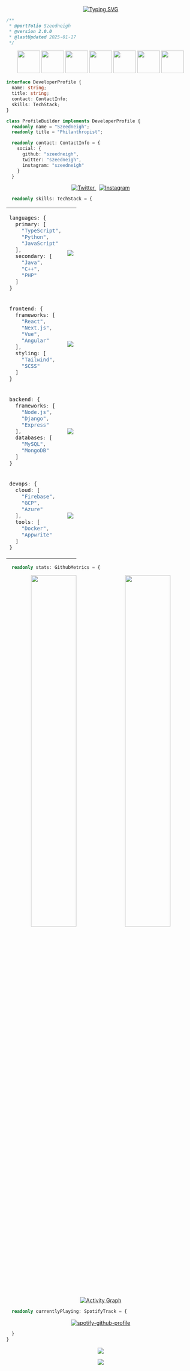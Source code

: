 <div align="center">

[![Typing SVG](https://readme-typing-svg.demolab.com?font=Fira+Code&weight=600&size=20&pause=1000&color=3795DD&center=true&vCenter=true&multiline=true&random=false&width=500&height=60&lines=Philanthropist+Good+Looking+Trillionaire;AI+Enthusiast)](https://git.io/typing-svg)

</div>

```typescript
/** 
 * @portfolio Szeedneigh
 * @version 2.0.0
 * @lastUpdated 2025-01-17
 */
```
<div align="center">

<img src="https://techstack-generator.vercel.app/python-icon.svg" width="60" />
<img src="https://techstack-generator.vercel.app/java-icon.svg" width="60" />
<img src="https://techstack-generator.vercel.app/js-icon.svg" width="60" />
<img src="https://techstack-generator.vercel.app/ts-icon.svg" width="60" />
<img src="https://techstack-generator.vercel.app/react-icon.svg" width="60" />
<img src="https://techstack-generator.vercel.app/redux-icon.svg" width="60" />
<img src="https://techstack-generator.vercel.app/github-icon.svg" width="60" />

</div>

```typescript
interface DeveloperProfile {
  name: string;
  title: string;
  contact: ContactInfo;
  skills: TechStack;
}

class ProfileBuilder implements DeveloperProfile {
  readonly name = "Szeedneigh";
  readonly title = "Philanthropist";

  readonly contact: ContactInfo = {
    social: {
      github: "szeedneigh",
      twitter: "szeedneigh",
      instagram: "szeedneigh"
    }
  }
```

<div align="center">
  <a href="https://twitter.com/szeedneigh">
    <img src="https://img.shields.io/badge/Twitter-1DA1F2?style=for-the-badge&logo=twitter&logoColor=white" alt="Twitter" />
  </a>&nbsp;
  <a href="https://instagram.com/szeedneigh">
    <img src="https://img.shields.io/badge/Instagram-E4405F?style=for-the-badge&logo=instagram&logoColor=white" alt="Instagram" />
  </a>
</div>

```typescript
  readonly skills: TechStack = {
```

<table align="center">
<tr>
<td>

```typescript
languages: {
  primary: [
    "TypeScript",
    "Python",
    "JavaScript"
  ],
  secondary: [
    "Java",
    "C++",
    "PHP"
  ]
}
```

</td>
<td>
<img src="https://skillicons.dev/icons?i=ts,py,js,java,cpp,php" />
</td>
</tr>
<tr>
<td>

```typescript
frontend: {
  frameworks: [
    "React",
    "Next.js",
    "Vue",
    "Angular"
  ],
  styling: [
    "Tailwind",
    "SCSS"
  ]
}
```

</td>
<td>
<img src="https://skillicons.dev/icons?i=react,next,vue,angular,tailwind,sass" />
</td>
</tr>
<tr>
<td>

```typescript
backend: {
  frameworks: [
    "Node.js",
    "Django",
    "Express"
  ],
  databases: [
    "MySQL",
    "MongoDB"
  ]
}
```

</td>
<td>
<img src="https://skillicons.dev/icons?i=nodejs,django,express,mysql,mongodb" />
</td>
</tr>
<tr>
<td>

```typescript
devops: {
  cloud: [
    "Firebase",
    "GCP",
    "Azure"
  ],
  tools: [
    "Docker",
    "Appwrite"
  ]
}
```

</td>
<td>
<img src="https://skillicons.dev/icons?i=firebase,gcp,azure,docker,appwrite" />
</td>
</tr>
</table>

```typescript
  readonly stats: GithubMetrics = {
```

<div align="center">

<img width="49%" src="https://github-readme-stats.vercel.app/api?username=szeedneigh&show_icons=true&theme=tokyonight&hide_border=true" />
<img width="49%" src="https://github-readme-streak-stats.herokuapp.com/?user=szeedneigh&theme=tokyonight&hide_border=true" />

[![Activity Graph](https://github-readme-activity-graph.vercel.app/graph?username=szeedneigh&theme=tokyo-night&hide_border=true)](https://github.com/ashutosh00710/github-readme-activity-graph)

</div>

```typescript
  readonly currentlyPlaying: SpotifyTrack = {
```

<div align="center">

[![spotify-github-profile](https://spotify-github-profile.kittinanx.com/api/view?uid=31mz4rhtl47nujvepbtcwhe5rlcm&cover_image=true&theme=default&show_offline=false&background_color=121212&interchange=true&bar_color=53b14f&bar_color_cover=false)](https://github.com/kittinan/spotify-github-profile)

</div>

```typescript
  }
}
```
<div align="center">
  
<img src="https://quotes-github-readme.vercel.app/api?type=horizontal&theme=tokyonight" />

![](https://visitcount.itsvg.in/api?id=szeedneigh&icon=5&color=6)

</div>
